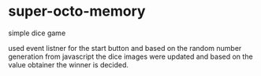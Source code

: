 # super-octo-memory
simple dice game


used event listner for the start button and based on the random number generation 
from javascript the dice images were updated and based on the value obtainer the 
winner is decided.
